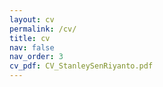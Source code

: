 ```yaml
---
layout: cv
permalink: /cv/
title: cv
nav: false
nav_order: 3
cv_pdf: CV_StanleySenRiyanto.pdf
---
```

